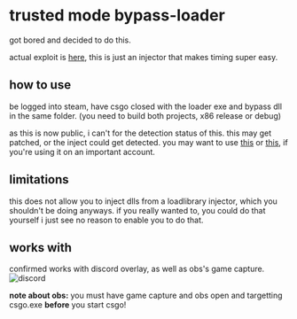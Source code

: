 # trusted mode bypass-loader
got bored and decided to do this.

actual exploit is [here](https://github.com/exploitmafia/trustedmode-bypass), this is just an injector that makes timing super easy.

## how to use
be logged into steam, have csgo closed with the loader exe and bypass dll in the same folder. (you need to build both projects, x86 release or debug)

as this is now public, i can't for the detection status of this. this may get patched, or the inject could get detected. you may want to use [this](https://github.com/zyhp/vac3_inhibitor) or [this](https://github.com/danielkrupinski/VAC-Bypass-Loader), if you're using it on an important account.

## limitations
this does not allow you to inject dlls from a loadlibrary injector, which you shouldn't be doing anyways. if you really wanted to, you could do that yourself i just see no reason to enable you to do that.
## works with
confirmed works with discord overlay, as well as obs's game capture. ![discord](https://i.imgur.com/R2R3u19.png)

**note about obs:** you must have game capture and obs open and targetting csgo.exe **before** you start csgo!
